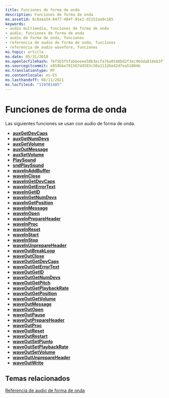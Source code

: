 ```yaml
---
title: Funciones de forma de onda
description: Funciones de forma de onda
ms.assetid: 6c8aaa54-0477-484f-91e1-d2152aa9c185
keywords:
- audio multimedia, funciones de forma de onda
- audio, funciones de forma de onda
- audio de forma de onda, funciones
- referencia de audio de forma de onda, funciones
- referencia de audio wavefore, funciones
ms.topic: article
ms.date: 05/31/2018
ms.openlocfilehash: 7bf5b5f5fabbeeee50b3ecfa76a8540bd2f3ec96dda818eb3f7c77cbc4361f0e
ms.sourcegitcommit: e858bbe701567d4583c50a11326e42d7ea51804b
ms.translationtype: MT
ms.contentlocale: es-ES
ms.lasthandoff: 08/11/2021
ms.locfileid: "119781485"
---
```

# <a name="waveform-functions"></a>Funciones de forma de onda

Las siguientes funciones se usan con audio de forma de onda.

-   [**auxGetDevCaps**](/windows/win32/api/mmeapi/nf-mmeapi-auxgetdevcaps)
-   [**auxGetNumDevs**](/windows/win32/api/mmeapi/nf-mmeapi-auxgetnumdevs)
-   [**auxGetVolume**](/windows/win32/api/mmeapi/nf-mmeapi-auxgetvolume)
-   [**auxOutMessage**](/windows/win32/api/mmeapi/nf-mmeapi-auxoutmessage)
-   [**auxSetVolume**](/windows/win32/api/mmeapi/nf-mmeapi-auxsetvolume)
-   [**PlaySound**](/previous-versions//dd743680(v=vs.85))
-   [**sndPlaySound**](/previous-versions//dd798676(v=vs.85))
-   [**waveInAddBuffer**](/windows/win32/api/mmeapi/nf-mmeapi-waveinaddbuffer)
-   [**waveInClose**](/windows/win32/api/mmeapi/nf-mmeapi-waveinclose)
-   [**waveInGetDevCaps**](/windows/win32/api/mmeapi/nf-mmeapi-waveingetdevcaps)
-   [**waveInGetErrorText**](/windows/win32/api/mmeapi/nf-mmeapi-waveingeterrortext)
-   [**waveInGetID**](/windows/win32/api/mmeapi/nf-mmeapi-waveingetid)
-   [**waveInGetNumDevs**](/windows/win32/api/mmeapi/nf-mmeapi-waveingetnumdevs)
-   [**waveInGetPosition**](/windows/win32/api/mmeapi/nf-mmeapi-waveingetposition)
-   [**waveInMessage**](/windows/win32/api/mmeapi/nf-mmeapi-waveinmessage)
-   [**waveInOpen**](/windows/win32/api/mmeapi/nf-mmeapi-waveinopen)
-   [**waveInPrepareHeader**](/windows/win32/api/mmeapi/nf-mmeapi-waveinprepareheader)
-   [**waveInProc**](/previous-versions//dd743849(v=vs.85))
-   [**waveInReset**](/windows/win32/api/mmeapi/nf-mmeapi-waveinreset)
-   [**waveInStart**](/windows/win32/api/mmeapi/nf-mmeapi-waveinstart)
-   [**waveInStop**](/windows/win32/api/mmeapi/nf-mmeapi-waveinstop)
-   [**waveInUnprepareHeader**](/windows/win32/api/mmeapi/nf-mmeapi-waveinunprepareheader)
-   [**waveOutBreakLoop**](/windows/win32/api/mmeapi/nf-mmeapi-waveoutbreakloop)
-   [**waveOutClose**](/windows/win32/api/mmeapi/nf-mmeapi-waveoutclose)
-   [**waveOutGetDevCaps**](/windows/win32/api/mmeapi/nf-mmeapi-waveoutgetdevcaps)
-   [**waveOutGetErrorText**](/windows/win32/api/mmeapi/nf-mmeapi-waveoutgeterrortext)
-   [**waveOutGetID**](/windows/win32/api/mmeapi/nf-mmeapi-waveoutgetid)
-   [**waveOutGetNumDevs**](/windows/win32/api/mmeapi/nf-mmeapi-waveoutgetnumdevs)
-   [**waveOutGetPitch**](/windows/win32/api/mmeapi/nf-mmeapi-waveoutgetpitch)
-   [**waveOutGetPlaybackRate**](/windows/win32/api/mmeapi/nf-mmeapi-waveoutgetplaybackrate)
-   [**waveOutGetPosition**](/windows/win32/api/mmeapi/nf-mmeapi-waveoutgetposition)
-   [**waveOutGetVolume**](/windows/win32/api/mmeapi/nf-mmeapi-waveoutgetvolume)
-   [**waveOutMessage**](/windows/win32/api/mmeapi/nf-mmeapi-waveoutmessage)
-   [**waveOutOpen**](/windows/win32/api/mmeapi/nf-mmeapi-waveoutopen)
-   [**waveOutPause**](/windows/win32/api/mmeapi/nf-mmeapi-waveoutpause)
-   [**waveOutPrepareHeader**](/windows/win32/api/mmeapi/nf-mmeapi-waveoutprepareheader)
-   [**waveOutProc**](/previous-versions//dd743869(v=vs.85))
-   [**waveOutReset**](/windows/win32/api/mmeapi/nf-mmeapi-waveoutreset)
-   [**waveOutRestart**](/windows/win32/api/mmeapi/nf-mmeapi-waveoutrestart)
-   [**waveOutSetPjunto**](/windows/win32/api/mmeapi/nf-mmeapi-waveoutsetpitch)
-   [**waveOutSetPlaybackRate**](/windows/win32/api/mmeapi/nf-mmeapi-waveoutsetplaybackrate)
-   [**waveOutSetVolume**](/windows/win32/api/mmeapi/nf-mmeapi-waveoutsetvolume)
-   [**waveOutUnprepareHeader**](/windows/win32/api/mmeapi/nf-mmeapi-waveoutunprepareheader)
-   [**waveOutWrite**](/windows/win32/api/mmeapi/nf-mmeapi-waveoutwrite)

## <a name="related-topics"></a>Temas relacionados

<dl> <dt>

[Referencia de audio de forma de onda](waveform-audio-reference.md)
</dt> </dl>

 

 